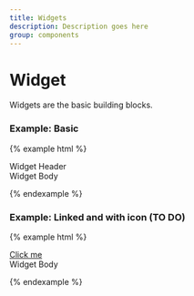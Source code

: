 ```yaml
---
title: Widgets
description: Description goes here
group: components
---
```


# Widget
Widgets are the basic building blocks.

### Example: Basic

{% example html %}

<div class="widget">
  <div class="widget-header">Widget Header</div>
  <div class="widget-body plain">Widget Body</div>
</div>

{% endexample %}

### Example: Linked and with icon (TO DO)

{% example html %}

<div class="widget">
  <div class="widget-header">
    <a href="#">Click me</a>
  </div>
  <div class="widget-body plain">Widget Body</div>
</div>

{% endexample %}
